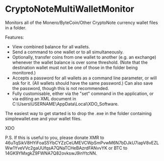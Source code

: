 CryptoNoteMultiWalletMonitor
============================

Monitors all of the Monero/ByteCoin/Other CryptoNote currency wallet files in a folder.

Features:
* View combined balance for all wallets.
* Send a command to one wallet or to all simultaneously.
* Optionally, transfer coins from one wallet to another (e.g. an exchange) whenever the wallet balance is over some threshold. (Note that the destination wallet must not be one of those in the folder being monitored.)
* Accepts a password for all wallets as a command line parameter, or will ask for it. (All wallets should have the same password.) Can also save the password, though this is not recommended.
* Fully customisable, either via the "set" command in the application, or via editing an XML document in C:\Users\USERNAME\AppData\Local\XDO_Software.

The easiest way to get started is to drop the .exe in the folder containing simplewallet.exe and your wallet files.

XDO

P.S. If this is useful to you, please donate XMR to 46uTqSikV8HYiFoaS5YbCYZzCeUMEVCWpSmPvwM6N7bDJkU7iapV8vEZLWw1YveVVc2gaUUfqsA7QNaTCHeBAzrdFANvvYK or BTC to 14GK9YMxgkZ9FWNA7Q82ovkswJ9inYtcNN.
